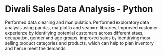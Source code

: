 # Diwali Sales Data Analysis - Python
Performed data cleaning and manipulation.
Performed exploratory data analysis using pandas, matplotlib and seaborn libraries.
Improved customer experience by identifying potential customers across different staes, occupation, gender and age groups.
Improved sales by identifying most selling product categories and products, which can help to plan inventory and hence meet the demands.
